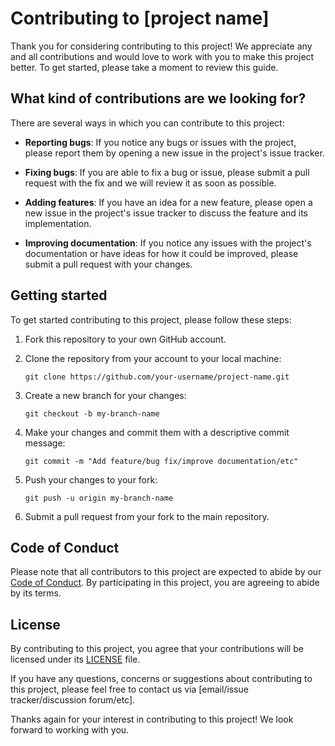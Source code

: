 # Contributing to [project name]

Thank you for considering contributing to this project! We appreciate any and all contributions and would love to work with you to make this project better. To get started, please take a moment to review this guide.

## What kind of contributions are we looking for?

There are several ways in which you can contribute to this project:

* **Reporting bugs**: If you notice any bugs or issues with the project, please report them by opening a new issue in the project's issue tracker.

* **Fixing bugs**: If you are able to fix a bug or issue, please submit a pull request with the fix and we will review it as soon as possible.

* **Adding features**: If you have an idea for a new feature, please open a new issue in the project's issue tracker to discuss the feature and its implementation.

* **Improving documentation**: If you notice any issues with the project's documentation or have ideas for how it could be improved, please submit a pull request with your changes.

## Getting started

To get started contributing to this project, please follow these steps:

1. Fork this repository to your own GitHub account.

2. Clone the repository from your account to your local machine:

    ```
    git clone https://github.com/your-username/project-name.git
    ```

3. Create a new branch for your changes:

    ```
    git checkout -b my-branch-name
    ```

4. Make your changes and commit them with a descriptive commit message:

    ```
    git commit -m "Add feature/bug fix/improve documentation/etc"
    ```

5. Push your changes to your fork:

    ```
    git push -u origin my-branch-name
    ```

6. Submit a pull request from your fork to the main repository.

## Code of Conduct

Please note that all contributors to this project are expected to abide by our [Code of Conduct](https://github.com/stephin007/biteAdvisor-FE/blob/master/CODE_OF_CONDUCT.md). By participating in this project, you are agreeing to abide by its terms.

## License

By contributing to this project, you agree that your contributions will be licensed under its [LICENSE](LICENSE) file.

If you have any questions, concerns or suggestions about contributing to this project, please feel free to contact us via [email/issue tracker/discussion forum/etc].

Thanks again for your interest in contributing to this project! We look forward to working with you.
